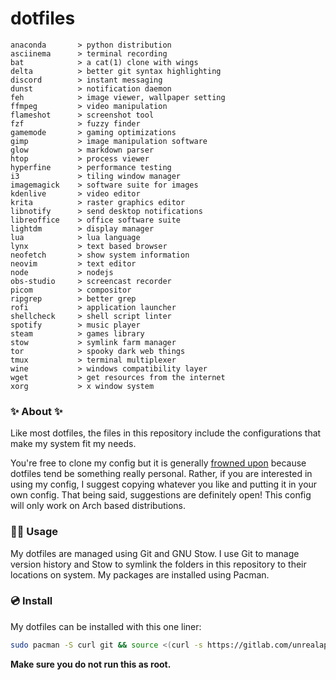 # dotfiles

<!-- todo: insert image of rice here -->
```
anaconda       > python distribution
asciinema      > terminal recording
bat            > a cat(1) clone with wings
delta          > better git syntax highlighting
discord        > instant messaging 
dunst          > notification daemon
feh            > image viewer, wallpaper setting
ffmpeg         > video manipulation
flameshot      > screenshot tool
fzf            > fuzzy finder 
gamemode       > gaming optimizations 
gimp           > image manipulation software
glow           > markdown parser
htop           > process viewer
hyperfine      > performance testing
i3             > tiling window manager
imagemagick    > software suite for images
kdenlive       > video editor
krita          > raster graphics editor
libnotify      > send desktop notifications
libreoffice    > office software suite
lightdm        > display manager
lua            > lua language
lynx           > text based browser
neofetch       > show system information
neovim         > text editor
node           > nodejs
obs-studio     > screencast recorder
picom          > compositor
ripgrep        > better grep
rofi           > application launcher
shellcheck     > shell script linter
spotify        > music player
steam          > games library
stow           > symlink farm manager
tor            > spooky dark web things
tmux           > terminal multiplexer
wine           > windows compatibility layer
wget           > get resources from the internet
xorg           > x window system
```

### ✨ About ✨
Like most dotfiles, the files in this repository include the configurations that make my system fit my needs.

You're free to clone my config but it is generally [frowned upon](https://www.anishathalye.com/2014/08/03/managing-your-dotfiles/#dotfiles-are-not-meant-to-be-forked) because dotfiles tend be something really personal. Rather, if you are interested in using my config, I suggest copying whatever you like and putting it in your own config.
That being said, suggestions are definitely open! This config will only work on Arch based distributions.


### 👨‍💻 Usage
My dotfiles are managed using Git and GNU Stow. I use Git to manage version history and Stow to symlink the folders in this repository to their locations on system. My packages are installed using Pacman.

### 💿 Install
My dotfiles can be installed with this one liner:

```sh
sudo pacman -S curl git && source <(curl -s https://gitlab.com/unrealapex/dotfiles/-/raw/master/install.sh)
```
**Make sure you do not run this as root.**

